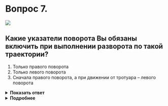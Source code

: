 # Вопрос 7.

![](https://s.drom.ru/i24227/pdd/tickets/2016/1542609095.jpg)

## Какие указатели поворота Вы обязаны включить при выполнении разворота по такой траектории?

1. Только правого поворота
2. Только левого поворота
3. Сначала правого поворота, а при движении от тротуара – левого поворота

<details>
<summary><b>Показать ответ</b></summary>
Правильный ответ: 3
</details>
<details>
<summary><b>Подробнее</b></summary>
Если при развороте вне перекрёстка ширина проезжей части недостаточна для выполнения маневра из крайнего положения (согласно пункту 8.5), его допускается производить от правого края проезжей части (но не от середины проезжей части данного направления). Разворот по такой траектории совершается на узкой дороге. Во время его выполнения необходимо проявлять большую осторожность и выполнение его не производить на высокой скорости, так как едущий позади водитель может при включении в первоначальный момент правого указателя поворота подумать, что Вы совершаете остановку. После включения левого указателя ещё раз убедитесь в отсутствии помехи, так как во время разворота должны уступить дорогу как попутным, так и встречным транспортным средствам.
(Пункты 8.1, 8.5, 8.8 ПДД)
</details>